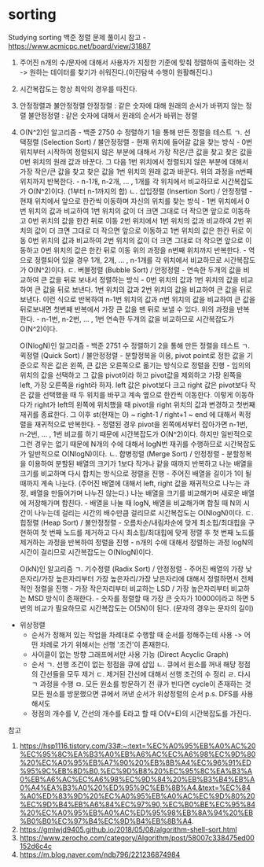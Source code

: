 # sorting
Studying sorting
백준 정렬 문제 풀이시 참고 - https://www.acmicpc.net/board/view/31887

1. 주어진 n개의 수/문자에 대해서 사용자가 지정한 기준에 맞춰 정렬하여 출력하는 것
   -> 원하는 데이터를 찾기가 쉬워진다.(이진탐색 수행이 원활해진다.)
2. 시간복잡도는 항상 최악의 경우를 따진다.
3. 안정정렬과 불안정정렬
   안정정렬 : 같은 숫자에 대해 원래의 순서가 바뀌지 않는 정렬
   불안정정렬 : 같은 숫자에 대해서 원래의 순서가 바뀌는 정렬
4. O(N^2)인 알고리즘   - 백준 2750 수 정렬하기 1을 통해 만든 정렬을 테스트
   ㄱ. 선택정렬 (Selection Sort) / 불안정정렬
       - 현재 위치에 들어갈 값을 찾는 방식
       - 0번 위치부터 시작하여 정렬되지 않은 부분에 대해서 가장 작은/큰 값을 찾고 찾은 값을 0번 위치의 원래 값과 바꾼다.
         그 다음 1번 위치에서 정렬되지 않은 부분에 대해서 가장 작은/큰 값을 찾고 찾은 값을 1번 위치의 원래 값과 바꾼다.
         위의 과정을 n번째 위치까지 반복한다.
       - n-1개, n-2개, ... , 1개를 각 위치에서 비교하므로 시간복잡도가 O(N^2)이다. (1부터 n-1까지의 합)
   ㄴ. 삽입정렬 (Insertion Sort) / 안정정렬
       - 현재 위치에서 앞으로 한칸씩 이동하며 자신의 위치를 찾는 방식
       - 1번 위치에서 0번 위치의 값과 비교하여 1번 위치의 값이 더 크면 그대로 더 작으면 앞으로 이동하고 0번 위치의 값을 한칸 뒤로 이동
         2번 위치에서 1번 위치의 값과 비교하여 2번 위치의 값이 더 크면 그대로 더 작으면 앞으로 이동하고 1번 위치의 값은 한칸 뒤로 이동
                      0번 위치의 값과 비교하여 2번 위치의 값이 더 크면 그대로 더 작으면 앞으로 이동하고 0번 위치의 값은 한칸 뒤로 이동
         위의 과정을 n번째 위치까지 반복한다.
       - 역으로 정렬되어 있을 경우 1개, 2개, ... , n-1개를 각 위치에서 비교하므로 시간복잡도가 O(N^2)이다.
   ㄷ. 버블정렬 (Bubble Sort) / 안정정렬
       - 연속한 두개의 값을 비교하여 큰 값을 뒤로 보내서 정렬하는 방식
       - 0번 위치의 값과 1번 위치의 값을 비교하여 큰 값을 뒤로 보낸다.
         1번 위치의 값과 2번 위치의 값을 비교하여 큰 값을 뒤로 보낸다.
         이런 식으로 반복하여 n-1번 위치의 값과 n번 위치의 값을 비교하여 큰 값을 뒤로보내면 첫번째 반복에서 가장 큰 값을 맨 뒤로 보낼 수 있다.
         위의 과정을 반복한다.
       - n-1번, n-2번, ... , 1번 연속한 두개의 값을 비교하므로 시간복잡도가 O(N^2)이다.
   
   O(NlogN)인 알고리즘   - 백준 2751 수 정렬하기 2을 통해 만든 정렬을 테스트
   ㄱ. 퀵정렬 (Quick Sort) / 불안정정렬
       - 분할정복을 이용, pivot point로 정한 값을 기준으로 작은 값은 왼쪽, 큰 값은 오른쪽으로 옮기는 방식으로 정렬을 진행
       - 임의의 위치의 값을 선택하고 그 값을 pivot이라 하고 pivot값을 제외하고 가장 왼쪽을 left, 가장 오른쪽을 right라 하자.
         left 값은 pivot보다 크고 right 값은 pivot보다 작은 값을 선택했을 때 두 위치를 바꾸고 계속 옆으로 한칸씩 이동한다.
         이렇게 이동하다가 right가 left의 왼쪽에 위치했을 때 pivot을 right 위치의 값과 변경하고 첫번째 재귀를 종료한다.
         그 이후 st(현재는 0) ~ right-1 / right+1 ~ end 에 대해서 퀵정렬을 재귀적으로 반복한다.
       - 정렬된 경우 pivot을 왼쪽에서부터 잡아가면 n-1번, n-2번, ... , 1번 비교를 하기 때문에 시간복잡도가 O(N^2)이다.
         하지만 일반적으로 그런 경우는 없기 때문에 N개의 수에 대해서 logN번 재귀를 수행하므로 시간복잡도가 일반적으로 O(NlogN)이다.
   ㄴ. 합병정렬 (Merge Sort) / 안정정렬
       - 분할정복을 이용하여 분할된 배열의 크기가 1보다 작거나 같을 때까지 반복하고 나눈 배열을 크기를 비교하며 다시 합치는 방식으로 정렬을 진행
       - 주어진 배열을 길이가 1이 될 때까지 계속 나눈다. (주어진 배열에 대해서 left, right 값을 재귀적으로 나누는 과정, 배열을 만들어가며 나누진 않는다.)
         나눈 배열을 크기를 비교해가며 새로운 배열에 저장해가며 합친다.
       - 배열을 나눌 때 logN, 배열을 비교해가며 합칠 때 N의 시간이 나누는데 걸리는 시간의 배수만큼 걸리므로 시간복잡도는 O(NlogN)이다.
   ㄷ. 힙정렬 (Heap Sort) / 불안정정렬
       - 오름차순/내림차순에 맞게 최소힙/최대힙을 구현하여 첫 번째 노드를 제거하고 다시 최소힙/최대힙에 맞게 정렬 후 첫 번째 노드를 제거하는 과정을 반복하여 정렬을 진행
       - n개의 수에 대해서 정렬하는 과정 logN의 시간이 걸리므로 시간복잡도는 O(NlogN)이다.
   
   O(kN)인 알고리즘
   ㄱ. 기수정렬 (Radix Sort) / 안정정렬
       - 주어진 배열의 가장 낮은자리/가장 높은자리부터 가장 높은자리/가장 낮은자리에 대해서 정렬하면서 전체적인 정렬을 진행
       - 가장 작은자리부터 비교하는 LSD / 가장 높은자리부터 비교하는 MSD 방식이 존재한다.
       - 숫자를 정렬할 때 가장 큰 숫자가 10000이라고 하면 5번의 비교가 필요하므로 시간복잡도는 O(5N)이 된다. (문자의 경우는 문자의 길이)

* 위상정렬
  - 순서가 정해져 있는 작업을 차례대로 수행할 때 순서를 정해주는데 사용
    -> 어떤 차례로 가기 위해서는 선행 '조건'이 존재한다.
  - 사이클이 없는 방향 그래프에서만 사용 가능 (Direct Acyclic Graph)
  - 순서
    ㄱ. 선행 조건이 없는 정점을 큐에 삽입
    ㄴ. 큐에서 원소를 꺼내 해당 정점의 간선들을 모두 제거
    ㄷ. 제거된 간선에 대해서 선행 조건의 수 정리
    ㄹ. 다시 ㄱ 과정을 수행
    ㅁ. 모든 원소를 방문하기 전 큐가 빈다면 cycle이 존재하는 것
        모든 원소를 방문했으면 큐에서 꺼낸 순서가 위상정렬의 순서
    p.s. DFS를 사용해서도 
  - 정점의 개수를 V, 간선의 개수를 E라고 할 때 O(V+E)의 시간복잡도를 가진다.

참고
1. https://hsp1116.tistory.com/33#:~:text=%EC%A0%95%EB%A0%AC%20%EC%95%8C%EA%B3%A0%EB%A6%AC%EC%A6%98%EC%9D%80%20%EC%A0%95%EB%A7%90%20%EB%8B%A4%EC%96%91%ED%95%9C%EB%8D%B0,%EC%9D%B8%20%EC%95%8C%EA%B3%A0%EB%A6%AC%EC%A6%98%EC%9D%84%20%EB%B3%B4%EB%A0%A4%EA%B3%A0%20%ED%95%9C%EB%8B%A4.&text=%EC%84%A0%ED%83%9D%20%EC%A0%95%EB%A0%AC%EC%9D%80%20%EC%9D%B4%EB%A6%84%EC%97%90,%EC%B0%BE%EC%95%84%20%EC%A0%95%EB%A0%AC%ED%95%98%EB%8A%94%20%EB%B0%B0%EC%97%B4%EC%9D%B4%EB%8B%A4.
2. https://gmlwjd9405.github.io/2018/05/08/algorithm-shell-sort.html
3. https://www.zerocho.com/category/Algorithm/post/58007c338475ed00152d6c4c
4. https://m.blog.naver.com/ndb796/221236874984
